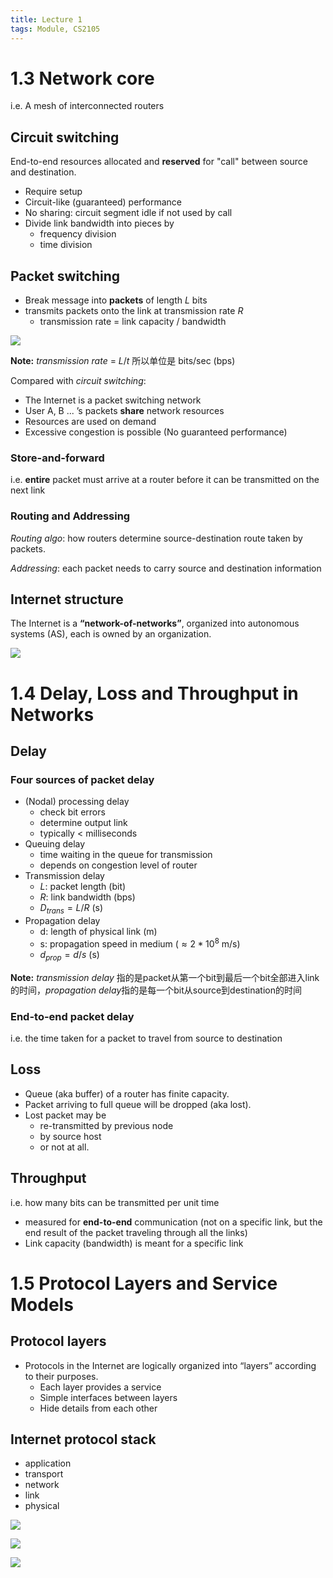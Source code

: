 ```yaml
---
title: Lecture 1
tags: Module, CS2105
---
```


# 1.3 Network core

i.e. A mesh of interconnected routers

## Circuit switching

End-to-end resources allocated and **reserved** for "call" between source and destination.

- Require setup
- Circuit-like (guaranteed) performance
- No sharing: circuit segment idle if not used by call
- Divide link bandwidth into pieces by
  - frequency division
  - time division

## Packet switching

- Break message into **packets** of length $L$ bits
- transmits packets onto the link at transmission rate $R$
  - transmission rate = link capacity / bandwidth

![](https://i.imgur.com/uxAhepE.png)

**Note:** *transmission rate* = $L / t$ 所以单位是 bits/sec (bps)

Compared with *circuit switching*:

- The Internet is a packet switching network
- User A, B ... ’s packets **share** network resources
- Resources are used on demand
- Excessive congestion is possible (No guaranteed performance)

### Store-and-forward

i.e. **entire** packet must arrive at a router before it can be transmitted on the next link

### Routing and Addressing

*Routing algo*: how routers determine source-destination route taken by packets.

*Addressing*: each packet needs to carry source and
destination information


## Internet structure

The Internet is a **“network-of-networks”**, organized into autonomous systems (AS), each is owned by an organization.

![](https://i.imgur.com/kehyaRz.png)

# 1.4 Delay, Loss and Throughput in Networks

## Delay

### Four sources of packet delay

- (Nodal) processing delay
  - check bit errors
  - determine output link
  - typically < milliseconds
- Queuing delay
  - time waiting in the queue for transmission
  - depends on congestion level of router
- Transmission delay
  - $L$: packet length (bit)
  - $R$: link bandwidth (bps)
  - $D_{trans} = L / R$ (s)
- Propagation delay
  - d: length of physical link (m)
  - s: propagation speed in medium ($\approx2*10^8$ m/s)
  - $d_{prop} = d/s$ (s)

**Note:** *transmission delay* 指的是packet从第一个bit到最后一个bit全部进入link的时间，*propagation delay*指的是每一个bit从source到destination的时间

### End-to-end packet delay

i.e. the time taken for a packet to travel from source to destination

## Loss

- Queue (aka buffer) of a router has finite capacity.
- Packet arriving to full queue will be dropped (aka lost).
- Lost packet may be
  - re-transmitted by previous node
  - by source host
  - or not at all.

## Throughput

i.e. how many bits can be transmitted per unit time

- measured for **end-to-end** communication (not on a specific link, but the end result of the packet traveling through all the links)
- Link capacity (bandwidth) is meant for a specific link

# 1.5 Protocol Layers and Service Models

## Protocol **layers**

- Protocols in the Internet are logically organized into “layers” according to their purposes.
  - Each layer provides a service
  - Simple interfaces between layers
  - Hide details from each other

## Internet protocol stack

- application
- transport
- network
- link
- physical

![](https://i.imgur.com/CBuIBco.png)

![](https://i.imgur.com/2K5TueY.png)

![](https://i.imgur.com/l14k82w.png)
